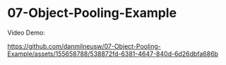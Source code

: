 # 07-Object-Pooling-Example
Video Demo:

https://github.com/danmilneusw/07-Object-Pooling-Example/assets/155658788/538872fd-6381-4647-840d-6d26dbfa686b
